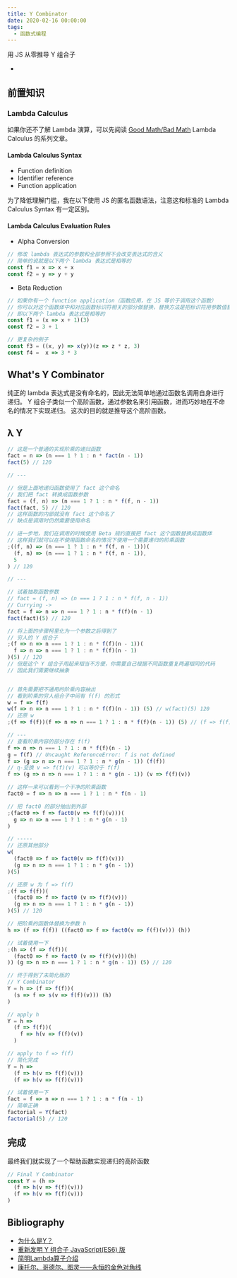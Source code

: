 ```yaml
---
title: Y Combinator
date: 2020-02-16 00:00:00
tags:
  - 函数式编程
---
```


用 JS 从零推导 Y 组合子

- <!--more-->


## 前置知识

### Lambda Calculus

如果你还不了解 Lambda 演算，可以先阅读 [Good Math/Bad Math](http://goodmath.blogspot.com/) Lambda Calculus 的系列文章。

#### Lambda Calculus Syntax

- Function definition
- Identifier reference
- Function application

为了降低理解门槛，我在以下使用 JS 的匿名函数语法，注意这和标准的 Lambda Calculus Syntax 有一定区别。

#### Lambda Calculus Evaluation Rules

- Alpha Conversion

```js
// 修改 lambda 表达式的参数和全部参照不会改变表达式的含义
// 简单的说就是以下两个 lambda 表达式是相等的
const f1 = x => x + x
const f2 = y => y + y
```

- Beta Reduction

```js
// 如果你有一个 function application（函数应用，在 JS 等价于调用这个函数）
// 你可以对这个函数体中和对应函数标识符相关的部分做替换，替换方法是把标识符用参数值替换
// 即以下两个 lambda 表达式是相等的
const f1 = (x => x + 1)(3)
const f2 = 3 + 1

// 更复杂的例子
const f3 = ((x, y) => x(y))(z => z * z, 3)
const f4 =  x => 3 * 3
```

## What's Y Combinator

纯正的 lambda 表达式是没有命名的，因此无法简单地通过函数名调用自身进行递归。
Y 组合子类似一个高阶函数，通过参数名来引用函数，进而巧妙地在不命名的情况下实现递归。
这次的目的就是推导这个高阶函数。

## λ Y

```js
// 这是一个普通的实现阶乘的递归函数
fact = n => (n === 1 ? 1 : n * fact(n - 1))
fact(5) // 120

// ---

// 但是上面地递归函数使用了 fact 这个命名
// 我们把 fact 转换成函数参数
fact = (f, n) => (n === 1 ? 1 : n * f(f, n - 1))
fact(fact, 5) // 120
// 这样函数的内部就没有 fact 这个命名了
// 缺点是调用时仍然需要使用命名

// 进一步地，我们在调用的时候使用 Beta 规约直接把 fact 这个函数替换成函数体
// 这样我们就可以在不使用函数命名的情况下使用一个需要递归的阶乘函数
;((f, n) => (n === 1 ? 1 : n * f(f, n - 1)))(
  (f, n) => (n === 1 ? 1 : n * f(f, n - 1)),
  5
) // 120

// ---

// 试着抽取函数参数
// fact = (f, n) => (n === 1 ? 1 : n * f(f, n - 1))
// Currying ->
fact = f => n => n === 1 ? 1 : n * f(f)(n - 1)
fact(fact)(5) // 120

// 将上面的步骤柯里化为一个参数之后得到了
// 穷人的 Y 组合子
;(f => n => n === 1 ? 1 : n * f(f)(n - 1))(
  f => n => n === 1 ? 1 : n * f(f)(n - 1)
)(5) // 120
// 但是这个 Y 组合子用起来相当不方便，你需要自己根据不同函数重复两遍相同的代码
// 因此我们需要继续抽象


// 首先需要把不通用的阶乘内容抽出
// 看到阶乘的穷人组合子中间有 f(f) 的形式
w = f => f(f)
w(f => n => n === 1 ? 1 : n * f(f)(n - 1)) (5) // w(fact)(5) 120
// 还原 w
;(f => f(f))(f => n => n === 1 ? 1 : n * f(f)(n - 1)) (5) // (f => f(f))(fact)(5) 120

// ---
// 查看阶乘内容的部分存在 f(f)
f => n => n === 1 ? 1 : n * f(f)(n - 1)
g = f(f) // Uncaught ReferenceError: f is not defined
f => (g => n => n === 1 ? 1 : n * g(n - 1)) (f(f))
// η-变换 v => f(f)(v) 可以等价于 f(f)
f => (g => n => n === 1 ? 1 : n * g(n - 1)) (v => f(f)(v))

// 这样一来可以看到一个干净的阶乘函数
fact0 = f => n => n === 1 ? 1 : n * f(n - 1)

// 把 fact0 的部分抽出到外部
;(fact0 => f => fact0(v => f(f)(v)))(
  g => n => n === 1 ? 1 : n * g(n - 1)
)

// -----
// 还原其他部分
w(
  (fact0 => f => fact0(v => f(f)(v)))
  (g => n => n === 1 ? 1 : n * g(n - 1))
)(5)

// 还原 w 为 f => f(f)
;(f => f(f))(
  (fact0 => f => fact0 (v => f(f)(v)))
  (g => n => n === 1 ? 1 : n * g(n - 1))
)(5) // 120

// 把阶乘的函数体替换为参数 h
h => (f => f(f)) ((fact0 => f => fact0(v => f(f)(v))) (h))

// 试着使用一下
;(h => (f => f(f))(
  (fact0 => f => fact0 (v => f(f)(v)))(h)
)) (g => n => n === 1 ? 1 : n * g(n - 1)) (5) // 120

// 终于得到了未简化版的
// Y Combinator
Y = h => (f => f(f))(
  (s => f => s(v => f(f)(v))) (h)
)

// apply h
Y = h =>
  (f => f(f))(
    f => h(v => f(f)(v))
  )

// apply to f => f(f)
// 简化完成
Y = h =>
  (f => h(v => f(f)(v)))
  (f => h(v => f(f)(v)))

// 试着使用一下
fact = f => n => n === 1 ? 1 : n * f(n - 1)
// 简单正确
factorial = Y(fact)
factorial(5) // 120

```

## 完成

最终我们就实现了一个帮助函数实现递归的高阶函数

```js
// Final Y Combinator
const Y = (h =>
  (f => h(v => f(f)(v)))
  (f => h(v => f(f)(v)))
)
```

## Bibliography

- [为什么是Y？](https://cgnail.github.io/academic/lambda-4/)
- [重新发明 Y 组合子 JavaScript(ES6) 版](http://picasso250.github.io/2015/03/31/reinvent-y.html)
- [简明Lambda算子介绍](http://www.unicornsummer.com/blog/2014-08/lambda.html)
- [康托尔、哥德尔、图灵——永恒的金色对角线](http://mindhacks.cn/2006/10/15/cantor-godel-turing-an-eternal-golden-diagonal/)
